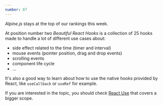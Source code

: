 ```yaml
---
number: 87
---
```


_Alpine.js_ stays at the top of our rankings this week.

At position number two _Beautiful React Hooks_ is a collection of 25 hooks made to handle a lot of different use cases about:

- side effect related to the time (timer and interval)
- mouse events (pointer position, drag and drop events)
- scrolling events
- component life cycle
- ...

It's also a good way to learn about how to use the native hooks provided by React, like `useCallback` or `useRef` for example.

If you are interested in the topic, you should check [React Use](https://streamich.github.io/react-use) that covers a bigger scope.
